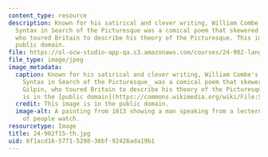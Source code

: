 ```yaml
---
content_type: resource
description: Known for his satirical and clever writing, William Combe's Tour of Doctor
  Syntax in Search of the Picturesque was a comical poem that skewered William Gilpin,
  who toured Britain to describe his theory of the Picturesque. This image is in the
  public domain.
file: https://ol-ocw-studio-app-qa.s3.amazonaws.com/courses/24-902-language-and-its-structure-ii-syntax-fall-2015/6f1acd165771529836bf92426ada19b1_24-902f15-th.jpg
file_type: image/jpeg
image_metadata:
  caption: Known for his satirical and clever writing, William Combe's _Tour of Doctor
    Syntax in Search of the Picturesque_ was a comical poem that skewered William
    Gilpin, who toured Britain to describe his theory of the Picturesque. (This image
    is in the [public domain](https://commons.wikimedia.org/wiki/File:SYNTAX(1813)_-_24_-_Syntax_Preaching.jpg).)
  credit: This image is in the public domain.
  image-alt: A painting from 1813 showing a man speaking from a lectern while a crowd
    of people watch.
resourcetype: Image
title: 24-902f15-th.jpg
uid: 6f1acd16-5771-5298-36bf-92426ada19b1
---
```


